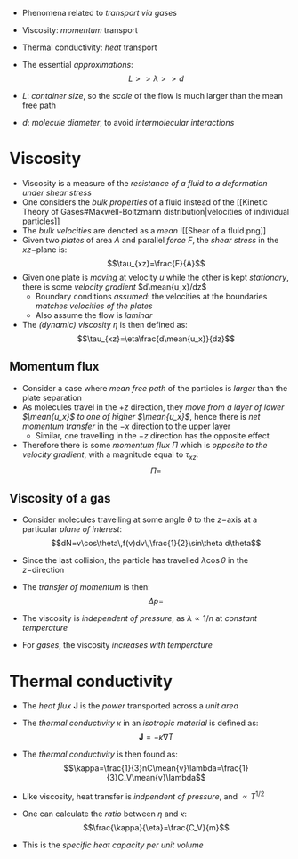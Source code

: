 - Phenomena related to _transport via gases_
- Viscosity: _momentum_ transport
- Thermal conductivity: _heat_ transport

- The essential _approximations_:
$$L>>\lambda>>d$$
- $L$: _container size_, so the _scale_ of the flow is much larger than the mean free path
- $d$: _molecule diameter_, to avoid _intermolecular interactions_

# Viscosity
- Viscosity is a measure of the _resistance of a fluid to a deformation under shear stress_
- One considers the _bulk properties_ of a fluid instead of the [[Kinetic Theory of Gases#Maxwell-Boltzmann distribution|velocities of individual particles]]
- The _bulk velocities_ are denoted as a _mean_
![[Shear of a fluid.png]]
- Given two _plates_ of area $A$ and parallel _force_ $F$, the _shear stress_ in the $xz-$plane is:
$$\tau_{xz}=\frac{F}{A}$$
- Given one plate is _moving_ at velocity $u$ while the other is kept _stationary_, there is some _velocity gradient_ $d\mean{u_x}/dz$
	- Boundary conditions _assumed_: the velocities at the boundaries _matches velocities of the plates_
	- Also assume the flow is _laminar_
- The _(dynamic) viscosity_ $\eta$ is then defined as:
$$\tau_{xz}=\eta\frac{d\mean{u_x}}{dz}$$

## Momentum flux
- Consider a case where _mean free path_ of the particles is _larger_ than the plate separation
- As molecules travel in the $+z$ direction, they _move from a layer of lower $\mean{u_x}$ to one of higher $\mean{u_x}$_, hence there is _net momentum transfer_ in the $-x$ direction to the upper layer
	- Similar, one travelling in the $-z$ direction has the opposite effect
- Therefore there is some _momentum flux_ $\Pi$ which is _opposite to the velocity gradient_, with a magnitude equal to $\tau_{xz}$:
$$\Pi=$$

## Viscosity of a gas
- Consider molecules travelling at some angle $\theta$ to the $z-$axis at a particular _plane of interest_:
$$dN=v\cos\theta\,f(v)dv\,\frac{1}{2}\sin\theta d\theta$$
- Since the last collision, the particle has travelled $\lambda\cos\theta$ in the $z-$direction
- The _transfer of momentum_ is then:
$$\Delta p=$$

- The viscosity is _independent of pressure_, as $\lambda\propto 1/n$ at _constant temperature_

- For _gases_, the viscosity _increases with temperature_

# Thermal conductivity
- The _heat flux_ $\bm{J}$ is the _power_ transported across a _unit area_
- The _thermal conductivity_ $\kappa$ in an _isotropic material_ is defined as:
$$\bm{J}=-\kappa\nabla T$$

- The _thermal conductivity_ is then found as:
$$\kappa=\frac{1}{3}nC\mean{v}\lambda=\frac{1}{3}C_V\mean{v}\lambda$$
- Like viscosity, heat transfer is _indpendent of pressure_, and $\propto T^{1/2}$

- One can calculate the _ratio_ between $\eta$ and $\kappa$:
$$\frac{\kappa}{\eta}=\frac{C_V}{m}$$
- This is the _specific heat capacity per unit volume_